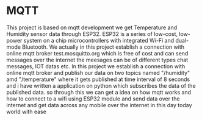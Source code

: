 # MQTT
This project is based on mqtt development we get Temperature and Humidity sensor data through ESP32. ESP32 is a series of low-cost, low-power system on a chip microcontrollers with integrated Wi-Fi and dual-mode Bluetooth.
We actually in this project establish a connection with online mqtt broker test.mosquitto.org which is free of cost and can send messages over the internet the meesages can be of different types chat messages, IOT datas etc.
In this project we establish a connection with online mqtt broker and publish our data on two topics named "/humidity" amd "/temperature" where it gets published at time interval of 8 seconds and i have written a application on python which subscribes the data of the published data.
so through this we can get a idea on how mqtt works and how to connect to a wifi using ESP32 module and send data over the internet and get data across any mobile over the internet in this day today world with ease
